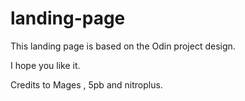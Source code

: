 # landing-page

This landing page is based on the Odin project design.


I hope you like it.


Credits to Mages , 5pb and nitroplus. 
